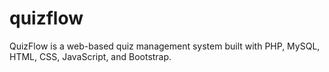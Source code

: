 # quizflow
QuizFlow is a web-based quiz management system built with PHP, MySQL, HTML, CSS, JavaScript, and Bootstrap.
